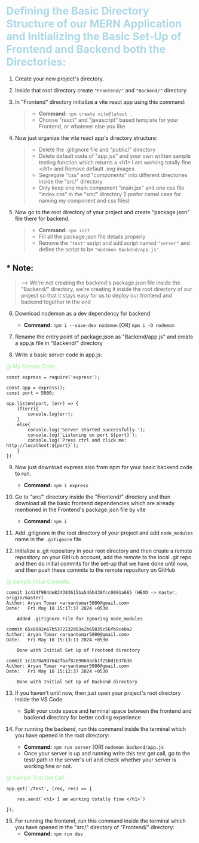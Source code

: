 # <span style="color: lightblue"> Defining the Basic Directory Structure of our MERN Application and Initializing the Basic Set-Up of Frontend and Backend both the Directories: </span> 


1. Create your new project's directory. 


2. Inside that root directory create ``` "Frontend/" ``` and ``` "Backend/" ``` directory. 


3. In "Frontend" directory initialize a vite react app using this command: 
    > - __Command:__ ``` npm create vite@latest . ```
    > - Choose "react" and "javascript" based template for your Frontend, or whatever else you like 


4. Now just organize the vite react app's directory structure: 
    > - Delete the .gitignore file and "public/" directory 
    > - Delete default code of "app.jsx" and your own written sample testing function which returns a 
      \<h1\> I am working totally fine \</h1\> and Remove default .svg images 
    > - Segregate "css" and "components" into different directories inside the "src/" directory 
    > - Only keep one main component "main.jsx" and one css file "index.css" in the "src/" directory (I prefer camel case for naming my component and css files) 


5. Now go to the root directory of your project and create "package.json" file there for backend. 
    > - __Command:__ ``` npm init ```
    > - Fill all the package.json file details properly 
    > - Remove the ``` "test" ``` script and add script named ``` "server" ``` and define the script to be ``` "nodemon Backend/app.js" ```

  ## * Note:  
  > --> We're not creating the backend's package.json file inside the "Backend/" directory, we're creating it inside the root directory of our project so that it stays easy for us to deploy our frontend and backend together in the end 


6. Download nodemon as a dev dependency for backend 
    - __Command:__ ``` npm i --save-dev nodemon ``` [OR] ``` npm i -D nodemon ```


7. Rename the entry point of package.json as "Backend/app.js" and create a app.js file in "Backend/" directory 
 

8. Write a basic server code in app.js: 

<span style="color: lightgreen"> @ My Sample Code: </span>

```
const express = require('express'); 

const app = express(); 
const port = 5000; 

app.listen(port, (err) => {
    if(err){
        console.log(err); 
    } 
    else{
        console.log('Server started successfully.'); 
        console.log(`Listening on port ${port}`); 
        console.log(`Press ctrl and click me: http://localhost:${port}`); 
    }
})
```


9. Now just download express also from npm for your basic backend code to run. 
    - __Command:__ ``` npm i express ```


10. Go to "src/" directory inside the "Frontend/" directory and then download all the basic frontend dependencies which are already mentioned in the Frontend's package.json file by vite 
    - __Command:__ ``` npm i ```


11. Add .gitignore in the root directory of your project and add ``` node_modules ``` name in the ``` .gitignore ``` file. 


12. Initialize a .git repository in your root directory and then create a remote repository on your GitHub account, add the remote to the local .git repo and then do initial commits for the set-up that we have done until now, and then push these commits to the remote repository on GitHub 

<span style="color: lightgreen"> @ Sample Initial Commits: </span> 

```
commit 1c424f904de824303615ba546b438fcc0091a665 (HEAD -> master, origin/master)
Author: Aryan Tomar <aryantomar5000@gmail.com>
Date:   Fri May 10 15:17:37 2024 +0530

    Added .gitignore File for Ignoring node_modules

commit 65c8902e67b5372232d83e2b65035c56fb9c40a2
Author: Aryan Tomar <aryantomar5000@gmail.com>
Date:   Fri May 10 15:13:11 2024 +0530

    Done with Initial Set Up of Frontend directory

commit 1c1870a9d7642fbaf8269068acb1f258d1b37b36
Author: Aryan Tomar <aryantomar5000@gmail.com>
Date:   Fri May 10 15:12:37 2024 +0530

    Done with Initial Set Up of Backend directory
```


13. If you haven't until now, then just open your project's root directory inside the VS Code 
    - Split your code space and terminal space between the frontend and backend directory for better coding experience 


14. For running the backend, run this command inside the terminal which you have opened in the root directory: 
    - __Command:__ ``` npm run server ``` [OR] ``` nodemon Backend/app.js ``` 
    - Once your server is up and running write this test get call, go to the test/ path in the server's url and check whether your server is working fine or not. 

<span style="color: lightgreen"> @ Sample Test Get Call: </span> 

```
app.get('/test', (req, res) => {

    res.send(`<h1> I am working totally fine </h1>`)

});
```


15. For running the frontend, run this command inside the terminal which you have opened in the "src/" directory of "Frontend/" directory: 
    - __Command:__ ``` npm run dev ``` 




